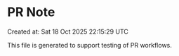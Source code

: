 # PR Note

Created at: Sat 18 Oct 2025 22:15:29 UTC

This file is generated to support testing of PR workflows.
